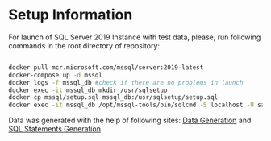 # Setup Information

For launch of SQL Server 2019 Instance with test data, please, run following commands in the root directory of repository:

```bash

docker pull mcr.microsoft.com/mssql/server:2019-latest
docker-compose up -d mssql
docker logs -f mssql_db #check if there are no problems in launch
docker exec -it mssql_db mkdir /usr/sqlsetup
docker cp mssql/setup.sql mssql_db:/usr/sqlsetup/setup.sql
docker exec -it mssql_db /opt/mssql-tools/bin/sqlcmd -S localhost -U sa -P Qwerty1234 -d master -i /usr/sqlsetup/setup.sql

```

Data was generated with the help of following sites: [Data Generation](https://extendsclass.com/csv-generator.html#container-result-first) and [SQL Statements Generation](https://sql.info/h/tools/query-builder/insert.html)
